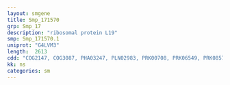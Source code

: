 ```yaml
---
layout: smgene
title: Smp_171570
grp: Smp_17
description: "ribosomal protein L19"
smp: Smp_171570.1
uniprot: "G4LVM3"
length:  2613
cdd: "COG2147, COG3087, PHA03247, PLN02983, PRK00708, PRK06549, PRK08570, PTZ00097, PTZ00436, TIGR02927, cd01417, cl00232, cl05631, cl11404, pfam01280, pfam05104, pfam06217"
kk: ns
categories: sm
---
```

